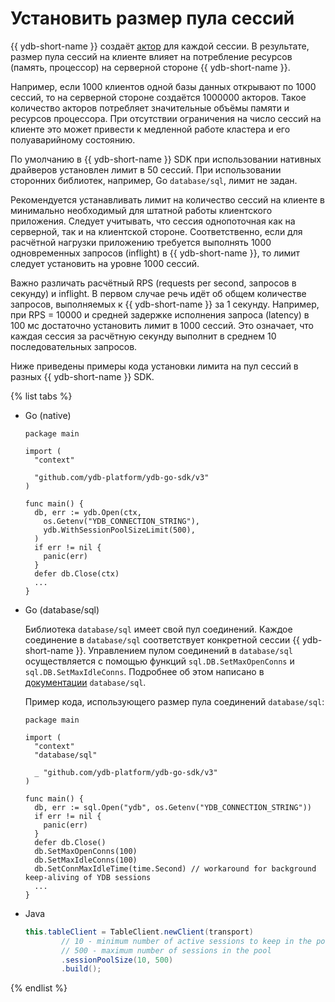 # Установить размер пула сессий

{{ ydb-short-name }} создаёт [актор](../../concepts/glossary.md#actor) для каждой сессии. В результате, размер пула сессий на клиенте влияет на потребление ресурсов (память, процессор) на серверной стороне {{ ydb-short-name }}.

Например, если 1000 клиентов одной базы данных открывают по 1000 сессий, то на серверной стороне создаётся 1000000 акторов. Такое количество акторов потребляет значительные объёмы памяти и ресурсов процессора. При отсутствии ограничения на число сессий на клиенте это может привести к медленной работе кластера и его полуаварийному состоянию.

По умолчанию в {{ ydb-short-name }} SDK при использовании нативных драйверов установлен лимит в 50 сессий. При использовании сторонних библиотек, например, Go `database/sql`, лимит не задан.

Рекомендуется устанавливать лимит на количество сессий на клиенте в минимально необходимый для штатной работы клиентского приложения. Следует учитывать, что сессия однопоточная как на серверной, так и на клиентской стороне. Соответственно, если для расчётной нагрузки приложению требуется выполнять 1000 одновременных запросов (inflight) в {{ ydb-short-name }}, то лимит следует установить на уровне 1000 сессий.

Важно различать расчётный RPS (requests per second, запросов в секунду) и inflight. В первом случае речь идёт об общем количестве запросов, выполняемых к {{ ydb-short-name }} за 1 секунду. Например, при RPS = 10000 и средней задержке исполнения запроса (latency) в 100&nbsp;мс достаточно установить лимит в 1000 сессий. Это означает, что каждая сессия за расчётную секунду выполнит в среднем 10 последовательных запросов.

Ниже приведены примеры кода установки лимита на пул сессий в разных {{ ydb-short-name }} SDK.

{% list tabs %}

- Go (native)

  ```golang
  package main

  import (
    "context"

    "github.com/ydb-platform/ydb-go-sdk/v3"
  )

  func main() {
    db, err := ydb.Open(ctx,
      os.Getenv("YDB_CONNECTION_STRING"),
      ydb.WithSessionPoolSizeLimit(500),
    )
    if err != nil {
      panic(err)
    }
    defer db.Close(ctx)
    ...
  }
  ```

- Go (database/sql)

  Библиотека `database/sql` имеет свой пул соединений. Каждое соединение в `database/sql` соответствует конкретной сессии {{ ydb-short-name }}. Управлением пулом соединений в `database/sql` осуществляется с помощью функций `sql.DB.SetMaxOpenConns` и `sql.DB.SetMaxIdleConns`. Подробнее об этом написано в [документации](https://pkg.go.dev/database/sql#DB.SetMaxOpenConns) `database/sql`.

  Пример кода, использующего размер пула соединений `database/sql`:

  ```golang
  package main

  import (
    "context"
    "database/sql"

    _ "github.com/ydb-platform/ydb-go-sdk/v3"
  )

  func main() {
    db, err := sql.Open("ydb", os.Getenv("YDB_CONNECTION_STRING"))
    if err != nil {
      panic(err)
    }
    defer db.Close()
    db.SetMaxOpenConns(100)
    db.SetMaxIdleConns(100)
    db.SetConnMaxIdleTime(time.Second) // workaround for background keep-aliving of YDB sessions
    ...
  }
  ```

- Java

  ```java
  this.tableClient = TableClient.newClient(transport)
          // 10 - minimum number of active sessions to keep in the pool during the cleanup
          // 500 - maximum number of sessions in the pool
          .sessionPoolSize(10, 500)
          .build();
  ```

{% endlist %}
